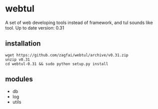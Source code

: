 webtul
====================
A set of web developing tools instead of framework, and tul sounds like tool.
Up to date version: 0.31

installation
--------------------
    wget https://github.com/zagfai/webtul/archive/v0.31.zip
    unzip v0.31
    cd webtul-0.31 && sudo python setup.py install

modules
--------------------
* db
* log
* utils
